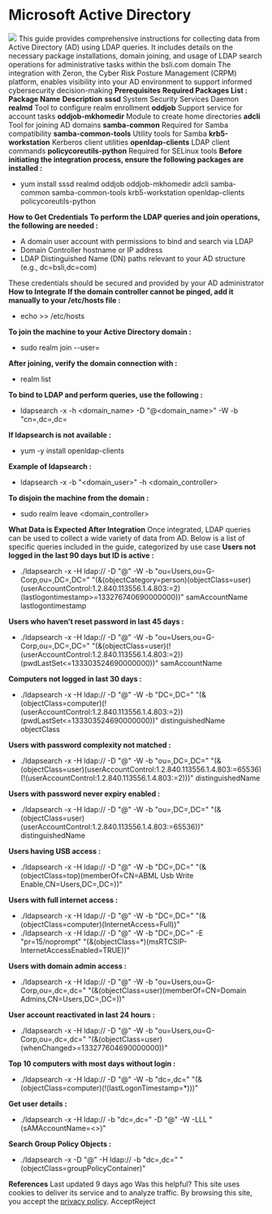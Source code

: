 
# Microsoft Active Directory
![](https://docs.zeron.one/~gitbook/image?url=https%3A%2F%2F4211542702-files.gitbook.io%2F%7E%2Ffiles%2Fv0%2Fb%2Fgitbook-x-prod.appspot.com%2Fo%2Fspaces%252FQPfbdyLrtbE8w5R9rmvH%252Fuploads%252Fmp8dnQTZ8Qm4nMLFEJwE%252Fwhat-is-active-directory-and-why-is-it-used-removebg-preview.png%3Falt%3Dmedia%26token%3D87dad638-4e73-4146-991b-90c941aa1774&width=768&dpr=4&quality=100&sign=e46226a1&sv=2)
This guide provides comprehensive instructions for collecting data from Active Directory (AD) using LDAP queries. It includes details on the necessary package installations, domain joining, and usage of LDAP search operations for administrative tasks within the bsli.com domain 
The integration with Zeron, the Cyber Risk Posture Management (CRPM) platform, enables visibility into your AD environment to support informed cybersecurity decision-making 
**Prerequisites** [](https://docs.zeron.one/integrations/microsoft-active-directory#prerequisites)
**Required Packages List :**
**Package Name**
**Description**
**sssd**
System Security Services Daemon
**realmd**
Tool to configure realm enrollment
**oddjob**
Support service for account tasks
**oddjob-mkhomedir**
Module to create home directories
**adcli**
Tool for joining AD domains
**samba-common**
Required for Samba compatibility
**samba-common-tools**
Utility tools for Samba
**krb5-workstation**
Kerberos client utilities
**openldap-clients**
LDAP client commands
**policycoreutils-python**
Required for SELinux tools
**Before initiating the integration process, ensure the following packages are installed :**
  * yum install sssd realmd oddjob oddjob-mkhomedir adcli samba-common samba-common-tools krb5-workstation openldap-clients policycoreutils-python


**How to Get Credentials**[](https://docs.zeron.one/integrations/microsoft-active-directory#how-to-get-credentials)
**To perform the LDAP queries and join operations, the following are needed :**
  * A domain user account with permissions to bind and search via LDAP
  * Domain Controller hostname or IP address
  * LDAP Distinguished Name (DN) paths relevant to your AD structure (e.g., dc=bsli,dc=com)


These credentials should be secured and provided by your AD administrator
**How to Integrate**[](https://docs.zeron.one/integrations/microsoft-active-directory#how-to-integrate)
**If the domain controller cannot be pinged, add it manually to your /etc/hosts file :**
  * echo <server-IP> <domain-controller> <name> >> /etc/hosts


**To join the machine to your Active Directory domain :**
  * sudo realm join --user=<user-name> <domain-controller>


**After joining, verify the domain connection with :**
  * realm list 


**To bind to LDAP and perform queries, use the following :**
  * ldapsearch -x -h <domain_name> -D "<username>@<domain_name>" -W -b "cn=<user>,dc=<DC>,dc=<DC>


**If ldapsearch is not available :**
  * yum -y install openldap-clients 


**Example of ldapsearch :**
  * ldapsearch -x -b "<domain_user>" -h <domain_controller>


**To disjoin the machine from the domain :**
  * sudo realm leave <domain_controller>


**What Data is Expected After Integration**[](https://docs.zeron.one/integrations/microsoft-active-directory#what-data-is-expected-after-integration)
Once integrated, LDAP queries can be used to collect a wide variety of data from AD. Below is a list of specific queries included in the guide, categorized by use case 
**Users not logged in the last 90 days but ID is active :**
  * ./ldapsearch -x -H ldap://<DC> -D "<username>@<DC>" -W -b "ou=Users,ou=G-Corp,ou=<ou>,DC=<DC>,DC=<DC>" "(&(objectCategory=person)(objectClass=user)(userAccountControl:1.2.840.113556.1.4.803:=2)(lastlogontimestamp>=133276740690000000))" samAccountName lastlogontimestamp 


**Users who haven’t reset password in last 45 days :**
  * ./ldapsearch -x -H ldap://<DC> -D "<username>@<DC>" -W -b "ou=Users,ou=G-Corp,ou=<ou>,DC=<DC>,DC=<DC>" "(&(objectClass=user)(!(userAccountControl:1.2.840.113556.1.4.803:=2))(pwdLastSet<=133303524690000000))" samAccountName 


**Computers not logged in last 30 days :**
  * ./ldapsearch -x -H ldap://<DC> -D "<username>@<DC>" -W -b "DC=<DC>,DC=<DC>" "(&(objectClass=computer)(!(userAccountControl:1.2.840.113556.1.4.803:=2))(pwdLastSet<=133303524690000000))" distinguishedName objectClass 


**Users with password complexity not matched :**
  * ./ldapsearch -x -H ldap://<DC> -D "<username>@<DC>" -W -b "ou=<OU>,DC=<DC>,DC=<DC>" "(&(objectClass=user)(userAccountControl:1.2.840.113556.1.4.803:=65536)(!(userAccountControl:1.2.840.113556.1.4.803:=2)))" distinguishedName 


**Users with password never expiry enabled :**
  * ./ldapsearch -x -H ldap://<DC> -D "<username>@<DC>" -W -b "ou=<OU>,DC=<DC>,DC=<DC>" "(&(objectClass=user)(userAccountControl:1.2.840.113556.1.4.803:=65536))" distinguishedName 


**Users having USB access :**
  * ./ldapsearch -x -H ldap://<DC> -D "<username>@<DC>" -W -b "DC=<DC>,DC=<DC>" "(&(objectClass=top)(memberOf=CN=ABML Usb Write Enable,CN=Users,DC=,DC=))" 


**Users with full internet access :**
  * ./ldapsearch -x -H ldap://<DC> -D "<username>@<DC>" -W -b "DC=<DC>,DC=<DC>" "(&(objectClass=computer)(InternetAccess=Full))" 
  * ./ldapsearch -x -H ldap://<DC> -D "<username>@<DC>" -W -b "DC=<DC>,DC=<DC>" -E "pr=15/noprompt" "(&(objectClass=*)(msRTCSIP-InternetAccessEnabled=TRUE))" 


**Users with domain admin access :**
  * ./ldapsearch -x -H ldap://<DC> -D "<username>@<DC>" -W -b "ou=Users,ou=G-Corp,ou=<OU>,dc=<DC>,dc=<DC>" "(&(objectClass=user)(memberOf=CN=Domain Admins,CN=Users,DC=<DC>,DC=<DC>))"


**User account reactivated in last 24 hours :**
  * ./ldapsearch -x -H ldap://<DC> -D "<username>@<DC>" -W -b "ou=Users,ou=G-Corp,ou=<OU>,dc=<DC>,dc=<DC>" "(&(objectClass=user)(whenChanged>=133277604690000000))"


**Top 10 computers with most days without login :**
  * ./ldapsearch -x -H ldap://<DC> -D "<username>@<DC>" -W -b "dc=<DC>,dc=<DC>" "(&(objectClass=computer)(!(lastLogonTimestamp=*)))"


**Get user details :**
  * ./ldapsearch -x -H ldap://<DC> -b "dc=<DC>,dc=<DC>" -D <username>"@<DC>" -W -LLL "(sAMAccountName=<>)"


**Search Group Policy Objects :**
  * ./ldapsearch -x -D "<username>@<DC>" -H ldap://<DC> -b "dc=<DC>,dc=<DC>" "(objectClass=groupPolicyContainer)"


**References**[](https://docs.zeron.one/integrations/microsoft-active-directory#references)
Last updated 9 days ago
Was this helpful?
This site uses cookies to deliver its service and to analyze traffic. By browsing this site, you accept the [privacy policy](https://zeron.one/privacy-policy/).
AcceptReject
